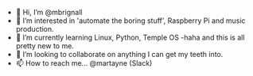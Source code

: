 - 👋 Hi, I’m @mbrignall
- 👀 I’m interested in 'automate the boring stuff', Raspberry Pi and music production. 
- 🌱 I’m currently learning Linux, Python, Temple OS -haha and this is all pretty new to me.
- 💞️ I’m looking to collaborate on anything I can get my teeth into.
- 📫 How to reach me... @martayne (Slack)

<!---
mbrignall/mbrignall is a ✨ special ✨ repository because its `README.md` (this file) appears on your GitHub profile.
You can click the Preview link to take a look at your changes.
--->
